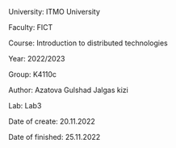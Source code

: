 University: ITMO University

Faculty: FICT

Course: Introduction to distributed technologies

Year: 2022/2023

Group: K4110c

Author: Azatova Gulshad Jalgas kizi

Lab: Lab3

Date of create: 20.11.2022

Date of finished: 25.11.2022
